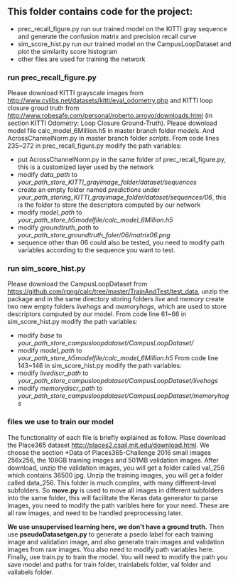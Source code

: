 ## This folder contains code for the project:
* prec_recall_figure.py run our trained model on the KITTI gray sequence and generate the confusion matrix and precision recall curve
* sim_score_hist.py run our trained model on the CampusLoopDataset and plot the similarity score histogram
* other files are used for training the network

### run prec_recall_figure.py
Please download KITTI grayscale images from http://www.cvlibs.net/datasets/kitti/eval_odometry.php and KITTI loop closure groud truth 
from http://www.robesafe.com/personal/roberto.arroyo/downloads.html (in section KITTI Odometry: Loop Closure Ground-Truth). Please 
download model file calc_model_6Million.h5 in master branch folder *model*s. And AcrossChannelNorm.py in master branch folder *scripts*. From code lines 235~272 in prec_recall_figure.py modify the path variables:
* put AcrossChannelNorm.py in the same folder of prec_recall_figure.py, this is a customized layer used by the network
* modify *data_path* to *your_path_store_KITTI_grayimage_folder/dataset/sequences*
* create an empty folder named *predictions* under *your_path_storing_KITTI_grayimage_folder/dataset/sequences/06*, this is the folder to 
store the descriptors computed by our network
* modify *model_path* to *your_path_store_h5modelfile/calc_model_6Million.h5* 
* modify *groundtruth_path* to *your_path_store_groundtruth_foler/06/matrix06.png*
* sequence other than 06 could also be tested, you need to modify path variables according to the sequence you want to test.

### run sim_score_hist.py
Please download the CampusLoopDataset from https://github.com/rpng/calc/tree/master/TrainAndTest/test_data, unzip the package and in the same directory storing folders *live* and *memory* create two new empty folders *livehogs* and *memoryhogs*, which are used to store 
descriptors computed by our model. 
From code line 61~66 in sim_score_hist.py modify the path variables:
* modify *base* to *your_path_store_campusloopdataset/CampusLoopDataset/*
* modify *model_path* to *your_path_store_h5modelfile/calc_model_6Million.h5* 
From code line 143~146 in sim_score_hist.py modify the path variables:
* modify *livediscr_path* to *your_path_store_campusloopdataset/CampusLoopDataset/livehogs* 
* modify *memorydiscr_path* to *your_path_store_campusloopdataset/CampusLoopDataset/memoryhogs* 

### files we use to train our model
The functionality of each file is briefly explained as follow. Plase download the Place365 dataset http://places2.csail.mit.edu/download.html. We choose the section *Data of Places365-Challenge 2016 small images 256x256, the 108GB training images and 501MB validation images. After download, unzip the validation images, you will get a folder called val_256 which contains 36500 jpg. Unzip the training images, you will get a folder called data_256. This folder is much complex, with many different-level subfolders. So **move.py** is used to move all images in different subfolders into the same folder, this will facilitate the Keras data generator to parse images, you need to modify the path varibles here for your need. These are all raw images, and need to be handled preprocessing later. 

**We use unsupervised learning here, we don't have a ground truth.** Then use **pseudoDatasetgen.py** to generate a psedo label for each training image and validation image, and also generate train images and validation images from raw images. You also need to modify path 
variables here.
Finally, use train.py to train the model. You will need to modify the path you save model and paths for train folder, trainlabels folder, val folder and vallabels folder.
